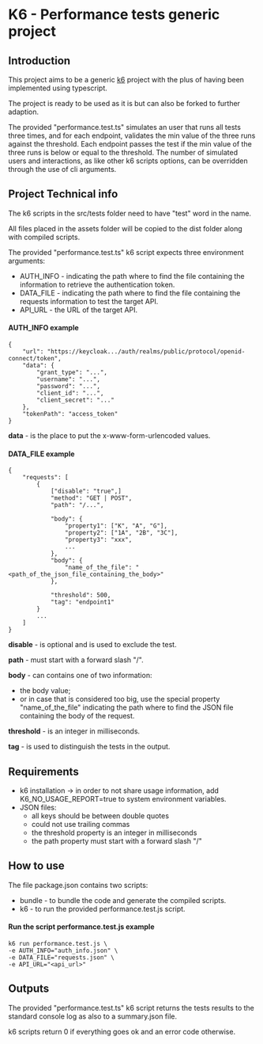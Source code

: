 # K6 - Performance tests generic project

## Introduction

This project aims to be a generic [k6](https://k6.io/ 'k6 website') project with the plus of having been implemented using typescript.

The project is ready to be used as it is but can also be forked to further adaption.

The provided "performance.test.ts" simulates an user that runs all tests three times, and for each endpoint, validates the min value of the three runs against the threshold. Each endpoint passes the test if the min value of the three runs is below or equal to the threshold.
The number of simulated users and interactions, as like other k6 scripts options, can be overridden through the use of cli arguments.

## Project Technical info

The k6 scripts in the src/tests folder need to have "test" word in the name.

All files placed in the assets folder will be copied to the dist folder along with compiled scripts.

The provided "performance.test.ts" k6 script expects three environment arguments:

- AUTH_INFO - indicating the path where to find the file containing the information to retrieve the authentication token.
- DATA_FILE - indicating the path where to find the file containing the requests information to test the target API.
- API_URL - the URL of the target API.

#### AUTH_INFO example

```
{
    "url": "https://keycloak.../auth/realms/public/protocol/openid-connect/token",
    "data": {
        "grant_type": "...",
        "username": "...",
        "password": "...",
        "client_id": "...",
        "client_secret": "..."
    },
    "tokenPath": "access_token"
}
```

**data** - is the place to put the x-www-form-urlencoded values.

#### DATA_FILE example

```
{
    "requests": [
        {
            ["disable": "true",]
            "method": "GET | POST",
            "path": "/...",

            "body": {
                "property1": ["K", "A", "G"],
                "property2": ["1A", "2B", "3C"],
                "property3": "xxx",
                ...
            },
            "body": {
                "name_of_the_file": "<path_of_the_json_file_containing_the_body>"
            },

            "threshold": 500,
            "tag": "endpoint1"
        }
        ...
    ]
}
```

**disable** - is optional and is used to exclude the test.

**path** - must start with a forward slash "/".

**body** - can contains one of two information:

- the body value;
- or in case that is considered too big, use the special property "name_of_the_file" indicating the path where to find the JSON file containing the body of the request.

**threshold** - is an integer in milliseconds.

**tag** - is used to distinguish the tests in the output.

## Requirements

- k6 installation -> in order to not share usage information, add K6_NO_USAGE_REPORT=true to system environment variables.
- JSON files:
  - all keys should be between double quotes
  - could not use trailing commas
  - the threshold property is an integer in milliseconds
  - the path property must start with a forward slash "/"

## How to use

The file package.json contains two scripts:

- bundle - to bundle the code and generate the compiled scripts.
- k6 - to run the provided performance.test.js script.

#### Run the script performance.test.js example

```
k6 run performance.test.js \
-e AUTH_INFO="auth_info.json" \
-e DATA_FILE="requests.json" \
-e API_URL="<api_url>"
```

## Outputs

The provided "performance.test.ts" k6 script returns the tests results to the standard console log as also to a summary.json file.

k6 scripts return 0 if everything goes ok and an error code otherwise.
